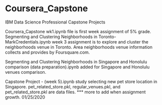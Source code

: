 # Coursera_Capstone
IBM Data Science Professional Capstone Projects

Coursera_Capstone wk1.ipynb file is first week assignment of 5% grade.
Segmenting and Clustering Neighborhoods in Toronto-MarkCredentials.ipynb week 3 assignment is to explore and cluster the neighborhoods venue in Toronto. Area neighborhoods venue information collects and provides by Foursquare.com. 

Segmenting and Clustering Neighborhoods in Singapore and Honolulu comparison (data preparation).ipynb added for Singapore and Honolulu venues comparison.

Capstone Project - (week 5).ipynb study selecting new pet store location in Singapore.
pet_related_store.pkl, regular_venues.pkl, and pet_related_store.pkl are data files.
*** more to add when assignment growth. 01/25/2020
